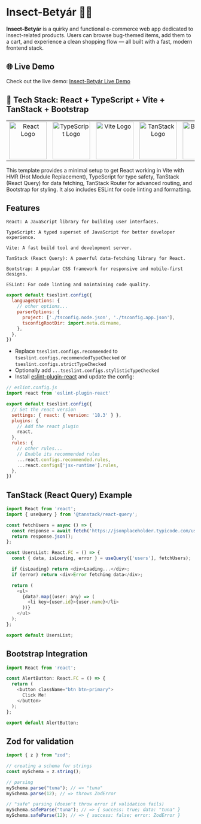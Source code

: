 # Insect-Betyár 🐛🛒

**Insect-Betyár** is a quirky and functional e-commerce web app dedicated to insect-related products. Users can browse bug-themed items, add them to a cart, and experience a clean shopping flow — all built with a fast, modern frontend stack.


## 🌐 Live Demo

Check out the live demo: [Insect-Betyár Live Demo](https://danielmarkus.web.elte.hu/insect-betyar/)

## 🧰 Tech Stack: React + TypeScript + Vite + TanStack + Bootstrap

<table>
  <tr>
    <td align="center">
      <img src="https://upload.wikimedia.org/wikipedia/commons/a/a7/React-icon.svg" alt="React Logo" width="100" height="100" />
    </td>
    <td align="center">
      <img src="https://upload.wikimedia.org/wikipedia/commons/4/4c/Typescript_logo_2020.svg" alt="TypeScript Logo" width="100" height="100" />
    </td>
    <td align="center">
      <img src="https://vitejs.dev/logo.svg" alt="Vite Logo" width="100" height="100" />
    </td>
    <td align="center">
      <img src="https://encrypted-tbn0.gstatic.com/images?q=tbn:ANd9GcSsW0yyUeRbC1Qnv8TPkU5Im5d3vlRa-qm2Zw&s" alt="TanStack Logo" width="100" height="100" />
    </td>
    <td align="center">
      <img src="https://getbootstrap.com/docs/5.3/assets/brand/bootstrap-logo-shadow.png" alt="Bootstrap Logo" width="100" height="100" />
    </td>
    <td align="center">
      <img src="https://cdn.worldvectorlogo.com/logos/framer-motion.svg" alt="Framer Motion Logo" width="100" height="100" />
    </td>
    <td align="center">
      <img src="https://miro.medium.com/v2/resize:fit:1080/1*9l9kbbiuFHWVqcjUJZcdYw.png" alt="Zod Logo" width="100" height="100" />
    </td>
  </tr>
</table>

This template provides a minimal setup to get React working in Vite with HMR (Hot Module Replacement), TypeScript for type safety, TanStack (React Query) for data fetching, TanStack Router for advanced routing, and Bootstrap for styling. It also includes ESLint for code linting and formatting.

## Features

    React: A JavaScript library for building user interfaces.

    TypeScript: A typed superset of JavaScript for better developer experience.

    Vite: A fast build tool and development server.

    TanStack (React Query): A powerful data-fetching library for React.

    Bootstrap: A popular CSS framework for responsive and mobile-first designs.

    ESLint: For code linting and maintaining code quality.

```js
export default tseslint.config({
  languageOptions: {
    // other options...
    parserOptions: {
      project: ['./tsconfig.node.json', './tsconfig.app.json'],
      tsconfigRootDir: import.meta.dirname,
    },
  },
})
```

- Replace `tseslint.configs.recommended` to `tseslint.configs.recommendedTypeChecked` or `tseslint.configs.strictTypeChecked`
- Optionally add `...tseslint.configs.stylisticTypeChecked`
- Install [eslint-plugin-react](https://github.com/jsx-eslint/eslint-plugin-react) and update the config:

```js
// eslint.config.js
import react from 'eslint-plugin-react'

export default tseslint.config({
  // Set the react version
  settings: { react: { version: '18.3' } },
  plugins: {
    // Add the react plugin
    react,
  },
  rules: {
    // other rules...
    // Enable its recommended rules
    ...react.configs.recommended.rules,
    ...react.configs['jsx-runtime'].rules,
  },
})
```

## TanStack (React Query) Example
```js
import React from 'react';
import { useQuery } from '@tanstack/react-query';

const fetchUsers = async () => {
  const response = await fetch('https://jsonplaceholder.typicode.com/users');
  return response.json();
};

const UsersList: React.FC = () => {
  const { data, isLoading, error } = useQuery(['users'], fetchUsers);

  if (isLoading) return <div>Loading...</div>;
  if (error) return <div>Error fetching data</div>;

  return (
    <ul>
      {data?.map((user: any) => (
        <li key={user.id}>{user.name}</li>
      ))}
    </ul>
  );
};

export default UsersList;
```

## Bootstrap Integration
```js
import React from 'react';

const AlertButton: React.FC = () => {
  return (
    <button className="btn btn-primary">
      Click Me!
    </button>
  );
};

export default AlertButton;
```


## Zod for validation
```js
import { z } from "zod";

// creating a schema for strings
const mySchema = z.string();

// parsing
mySchema.parse("tuna"); // => "tuna"
mySchema.parse(12); // => throws ZodError

// "safe" parsing (doesn't throw error if validation fails)
mySchema.safeParse("tuna"); // => { success: true; data: "tuna" }
mySchema.safeParse(12); // => { success: false; error: ZodError }
```
